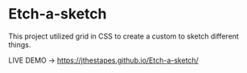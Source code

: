 # Etch-a-sketch

This project utilized grid in CSS to create a custom to sketch different things.

LIVE DEMO -> https://jthestapes.github.io/Etch-a-sketch/ 